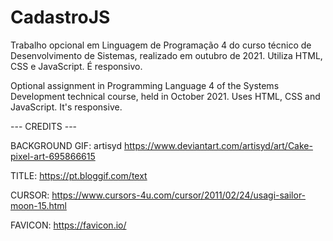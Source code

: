 # CadastroJS
Trabalho opcional em Linguagem de Programação 4 do curso técnico de Desenvolvimento de Sistemas, realizado em outubro de 2021. Utiliza HTML, CSS e JavaScript. É responsivo.

Optional assignment in Programming Language 4 of the Systems Development technical course, held in October 2021. Uses HTML, CSS and JavaScript. It's responsive.

--- CREDITS ---

BACKGROUND GIF: artisyd
https://www.deviantart.com/artisyd/art/Cake-pixel-art-695866615

TITLE:
https://pt.bloggif.com/text

CURSOR:
https://www.cursors-4u.com/cursor/2011/02/24/usagi-sailor-moon-15.html

FAVICON:
https://favicon.io/
